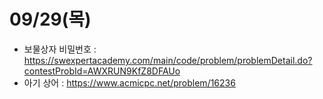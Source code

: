 # 09/29(목)
- 보물상자 비밀번호 : https://swexpertacademy.com/main/code/problem/problemDetail.do?contestProbId=AWXRUN9KfZ8DFAUo
- 아기 상어 : https://www.acmicpc.net/problem/16236
